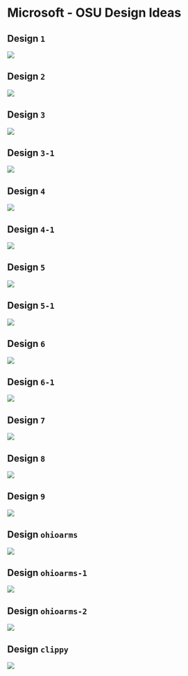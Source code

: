 # Microsoft - OSU Design Ideas


## Design `1`

![](./images/1.png)

## Design `2`

![](./images/2.png)

## Design `3`

![](./images/3.png)

## Design `3-1`

![](./images/3-1.png)

## Design `4`

![](./images/4.png)

## Design `4-1`

![](./images/4-1.png)

## Design `5`

![](./images/5.png)

## Design `5-1`

![](./images/5-1.png)

## Design `6`

![](./images/6.png)

## Design `6-1`

![](./images/6-1.png)

## Design `7`

![](./images/7.png)

## Design `8`

![](./images/8.png)

## Design `9`

![](./images/9.png)

## Design `ohioarms`

![](./images/ohioarms.png)

## Design `ohioarms-1`

![](./images/ohioarms-1.png)

## Design `ohioarms-2`

![](./images/ohioarms-2.png)

## Design `clippy`

![](./images/clippy.png)